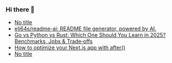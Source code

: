 ### Hi there 👋

<!-- daily.dev BOOKMARKS:START -->
- [No title](https://app.daily.dev/posts/VCVF24Xky?utm_source=rss&utm_medium=bookmarks&utm_campaign=PnGboN99PhXCxFrWGGg2C)
- [eli64s/readme-ai: README file generator, powered by AI.](https://app.daily.dev/posts/kL9dP46Zd?utm_source=rss&utm_medium=bookmarks&utm_campaign=PnGboN99PhXCxFrWGGg2C)
- [Go vs Python vs Rust: Which One Should You Learn in 2025? Benchmarks, Jobs &amp; Trade‑offs](https://app.daily.dev/posts/bJsWHj0oX?utm_source=rss&utm_medium=bookmarks&utm_campaign=PnGboN99PhXCxFrWGGg2C)
- [How to optimize your Next.js app with after&lpar;&rpar;](https://app.daily.dev/posts/kXH4djXLg?utm_source=rss&utm_medium=bookmarks&utm_campaign=PnGboN99PhXCxFrWGGg2C)
- [No title](https://app.daily.dev/posts/FYV2LRF3w?utm_source=rss&utm_medium=bookmarks&utm_campaign=PnGboN99PhXCxFrWGGg2C)
<!-- daily.dev BOOKMARKS:END -->

<!--
**dinesh4monto/dinesh4monto** is a ✨ _special_ ✨ repository because its `README.md` (this file) appears on your GitHub profile.

Here are some ideas to get you started:

- 🔭 I’m currently working on ...
- 🌱 I’m currently learning ...
- 👯 I’m looking to collaborate on ...
- 🤔 I’m looking for help with ...
- 💬 Ask me about ...
- 📫 How to reach me: ...
- 😄 Pronouns: ...
- ⚡ Fun fact: ...
-->

